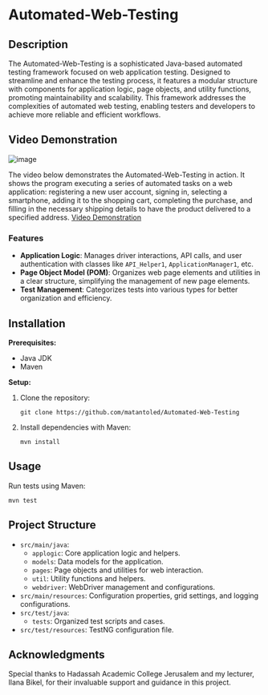 # Automated-Web-Testing

## Description
The Automated-Web-Testing is a sophisticated Java-based automated testing framework focused on web application testing. Designed to streamline and enhance the testing process, it features a modular structure with components for application logic, page objects, and utility functions, promoting maintainability and scalability. This framework addresses the complexities of automated web testing, enabling testers and developers to achieve more reliable and efficient workflows.

## Video Demonstration
![image](https://github.com/matantoled/Automated-Web-Testing/assets/75612523/abe97384-4f27-43f2-af2d-669f0aae6452)

The video below demonstrates the Automated-Web-Testing in action. It shows the program executing a series of automated tasks on a web application: registering a new user account, signing in, selecting a smartphone, adding it to the shopping cart, completing the purchase, and filling in the necessary shipping details to have the product delivered to a specified address. [Video Demonstration](https://www.youtube.com/watch?v=T4ObcdOL7qQ)

### Features
- **Application Logic**: Manages driver interactions, API calls, and user authentication with classes like `API_Helper1`, `ApplicationManager1`, etc.
- **Page Object Model (POM)**: Organizes web page elements and utilities in a clear structure, simplifying the management of new page elements.
- **Test Management**: Categorizes tests into various types for better organization and efficiency.

## Installation
**Prerequisites:**
- Java JDK
- Maven

**Setup:**
1. Clone the repository:
   ```
   git clone https://github.com/matantoled/Automated-Web-Testing
   ```
2. Install dependencies with Maven:
   ```
   mvn install
   ```

## Usage
Run tests using Maven:
```
mvn test
```

## Project Structure
- `src/main/java`:
  - `applogic`: Core application logic and helpers.
  - `models`: Data models for the application.
  - `pages`: Page objects and utilities for web interaction.
  - `util`: Utility functions and helpers.
  - `webdriver`: WebDriver management and configurations.
- `src/main/resources`: Configuration properties, grid settings, and logging configurations.
- `src/test/java`:
  - `tests`: Organized test scripts and cases.
- `src/test/resources`: TestNG configuration file.

## Acknowledgments
Special thanks to Hadassah Academic College Jerusalem and my lecturer, Ilana Bikel, for their invaluable support and guidance in this project.
